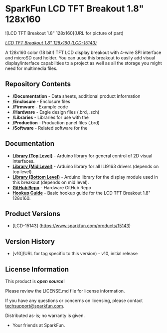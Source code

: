 SparkFun LCD TFT Breakout 1.8" 128x160
========================================

![LCD TFT Breakout 1.8" 128x160](URL for picture of part)

[*LCD TFT Breakout 1.8" 128x160 (LCD-15143)*](https://www.sparkfun.com/products/15143)

A 128x160 color (18 bit!) TFT LCD display breakout with 4-wire SPI interface and microSD card holder. You can uuse this breakout to easily add visual display/interface capabilities to a project as well as all the storage you might need for multimedia files. 

Repository Contents
-------------------

* **/Documentation** - Data sheets, additional product information
* **/Enclosure** - Enclosure files 
* **/Firmware** - Example code 
* **/Hardware** - Eagle design files (.brd, .sch)
* **/Libraries** - Libraries for use with the <PRODUCT NAME>
* **/Production** - Production panel files (.brd)
* **/Software** - Related software for the <PRODUCT NAME>

Documentation
--------------
* **[Library (Top Level)](https://github.com/sparkfun/SparkFun_HyperDisplay)** - Arduino library for general control of 2D visual interfaces.
* **[Library (Mid Level)](https://github.com/sparkfun/HyperDisplay_ILI9163C_ArduinoLibrary)** - Arduino library for all ILI9163 drivers (depends on top level).
* **[Library (Bottom Level)](https://github.com/sparkfun/HyperDisplay_KWH018ST01_4WSPI_ArduinoLibrary)** - Arduino library for the display module used in this breakout (depends on mid level).
* **[GitHub Repo](https://github.com/sparkfun/LCD_TFT_Breakout_1in8_128x160)** - Hardware GitHub Repo 
* **[Hookup Guide](https://learn.sparkfun.com/tutorials/tft-lcd-breakout-18in-128x160-hookup-guide)** - Basic hookup guide for the LCD TFT Breakout 1.8" 128x160.
<!-- * **[SparkFun Fritzing repo](https://github.com/sparkfun/Fritzing_Parts)** - Fritzing diagrams for SparkFun products. -->
<!-- * **[SparkFun 3D Model repo](https://github.com/sparkfun/3D_Models)** - 3D models of SparkFun products.  -->
<!-- * **[SparkFun Graphical Datasheets](https://github.com/sparkfun/Graphical_Datasheets)** -Graphical Datasheets for various SparkFun products. -->

Product Versions
----------------
* [LCD-15143] (https://www.sparkfun.com/products/15143)

Version History
---------------
* [v10](URL for tag specific to this version) -  v10, initial release

License Information
-------------------

This product is _**open source**_! 

Please review the LICENSE.md file for license information. 

If you have any questions or concerns on licensing, please contact techsupport@sparkfun.com.

Distributed as-is; no warranty is given.

- Your friends at SparkFun.

_<COLLABORATION CREDIT>_
